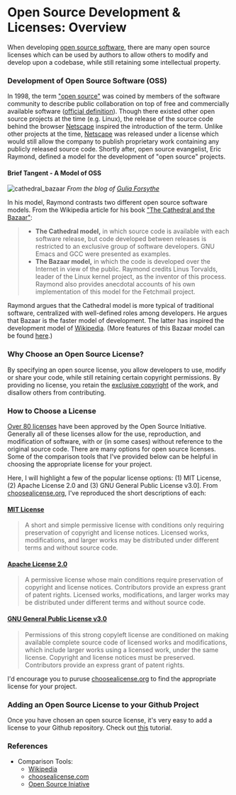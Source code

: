 # Open Source Development & Licenses: Overview

When developing [open source software](https://en.wikipedia.org/wiki/Open-source_software), there are many open source licenses which can be used by authors to allow others to modify and develop upon a codebase, while still retaining some intellectual property.

### Development of Open Source Software (OSS)

In 1998, the term ["open source"](https://en.wikipedia.org/wiki/Open-source_model#Open_source_as_a_term) was coined by members of the software community to describe public collaboration on top of free and commercially available software ([official definition](https://opensource.org/osd-annotated)). Though there existed other open source projects at the time (e.g. Linux), the release of the source code behind the browser [Netscape](https://www.engadget.com/2018/02/03/20-years-of-open-source-software/) inspired the introduction of the term. Unlike other projects at the time, [Netscape](https://en.wikipedia.org/wiki/Netscape#Open_sourcing) was released under a license which would still allow the company to publish proprietary work containing any publicly released source code. Shortly after, open source evangelist, Eric Raymond, defined a model for the development of "open source" projects. 

#### Brief Tangent - A Model of OSS

![cathedral_bazaar](https://user-images.githubusercontent.com/6633242/35839782-a35b3924-0aaf-11e8-86b4-cc55f34fd575.jpg)
_From the blog of [Gulia Forsythe](http://gforsythe.ca/sakai-oae-a-bazaar-in-the-cathedral/)_

In his model, Raymond contrasts two different open source software models. From the Wikipedia article for his book ["The Cathedral and the Bazaar"](https://en.wikipedia.org/wiki/The_Cathedral_and_the_Bazaar):

> - **The Cathedral model,** in which source code is available with each software release, but code developed between releases is restricted to an exclusive group of software developers. GNU Emacs and GCC were presented as examples.
> - **The Bazaar model,** in which the code is developed over the Internet in view of the public. Raymond credits Linus Torvalds, leader of the Linux kernel project, as the inventor of this process. Raymond also provides anecdotal accounts of his own implementation of this model for the Fetchmail project. 

Raymond argues that the Cathedral model is more typical of traditional software, centralized with well-defined roles among developers. He argues that Bazaar is the faster model of development. The latter has inspired the development model of [Wikipedia](https://www.newyorker.com/magazine/2006/07/31/know-it-all). (More features of this Bazaar model can be found [here](https://en.wikipedia.org/wiki/Open-source_software#Development_model).)

### Why Choose an Open Source License?

By specifying an open source license, you allow developers to use, modify or share your code, while still retaining certain copyright permissions. By providing no license, you retain the [exclusive copyright](https://choosealicense.com/no-permission/) of the work, and disallow others from contributing. 

### How to Choose a License

[Over 80 licenses](https://opensource.org/licenses/alphabetical) have been approved by the Open Source Initiative. Generally all of these licenses allow for the use, reproduction, and modification of software, with or (in some cases) without reference to the original source code. There are many options for open source licenses. Some of the comparison tools that I've provided below can be helpful in choosing the appropriate license for your project.

Here, I will highlight a few of the popular license options: (1) MIT License, (2) Apache License 2.0 and (3) GNU General Public License v3.0]. From [choosealicense.org](https://choosealicense.com), I've reproduced the short descriptions of each:

#### [MIT License](https://choosealicense.com/licenses/mit/)

> A short and simple permissive license with conditions only requiring preservation of copyright and license notices. Licensed works, modifications, and larger works may be distributed under different terms and without source code.

#### [Apache License 2.0](https://choosealicense.com/licenses/apache-2.0/)

> A permissive license whose main conditions require preservation of copyright and license notices. Contributors provide an express grant of patent rights. Licensed works, modifications, and larger works may be distributed under different terms and without source code.

#### [GNU General Public License v3.0](https://choosealicense.com/licenses/gpl-3.0/)

> Permissions of this strong copyleft license are conditioned on making available complete source code of licensed works and modifications, which include larger works using a licensed work, under the same license. Copyright and license notices must be preserved. Contributors provide an express grant of patent rights.


I'd encourage you to puruse [choosealicense.org](https://choosealicense.com) to find the appropriate license for your project.

### Adding an Open Source License to your Github Project

Once you have chosen an open source license, it's very easy to add a license to your Github repository. Check out [this](https://help.github.com/articles/adding-a-license-to-a-repository/) tutorial.

### References

- Comparison Tools: 
	- [Wikipedia](https://en.wikipedia.org/wiki/Comparison_of_free_and_open-source_software_licenses)
	- [choosealicense.com](https://choosealicense.com) 
	- [Open Source Iniative](https://opensource.org/licenses)
